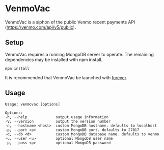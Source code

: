 # VenmoVac
VenmoVac is a siphon of the public Venmo recent payments API (https://venmo.com/api/v5/public).

## Setup
VenmoVac requires a running MongoDB server to operate. The remaining dependencies may be installed with npm install.

    npm install

It is recommended that VenmoVac be launched with [forever](https://github.com/foreverjs/forever "foreverjs/forever").

## Usage

    Usage: venmovac [options]
    
    Options:
    -h, --help             output usage information
    -V, --version          output the version number
    -n, --hostname <host>  custom MongoDB hostname. defaults to localhost
    -p, --port <p>         custom MongoDB port. defaults to 27017
    -d, --db <d>           custom MongoDB database name. defaults to venmo
    -u, --user <u>         optional MongoDB user name
    -p, --pass <p>         optional MongoDB password
